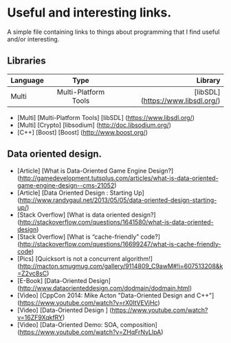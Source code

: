 Useful and interesting links.
=============================

A simple file containing links to things about programming that I find useful and/or interesting.


Libraries
---------

| Language | Type                 | Library                               |
|----------|:--------------------:|--------------------------------------:|
| Multi    | Multi-Platform Tools | [libSDL]    (https://www.libsdl.org/)

-   [Multi] [Multi-Platform Tools] [libSDL]    (https://www.libsdl.org/)
-   [Multi] [Crypto]               [libsodium] (http://doc.libsodium.org/)
-   [C++]   [Boost]                [Boost]     (http://www.boost.org/)

Data oriented design.
---------------------

-   [Article]        [What is Data-Oriented Game Engine Design?]              (http://gamedevelopment.tutsplus.com/articles/what-is-data-oriented-game-engine-design--cms-21052)
-   [Article]        [Data Oriented Design : Starting Up]                     (http://www.randygaul.net/2013/05/05/data-oriented-design-starting-up/)
-   [Stack Overflow] [What is data oriented design?]                          (http://stackoverflow.com/questions/1641580/what-is-data-oriented-design)
-   [Stack Overflow] [What is “cache-friendly” code?]                         (http://stackoverflow.com/questions/16699247/what-is-cache-friendly-code)
-   [Pics]           [Quicksort is not a concurrent algorithm!]               (http://macton.smugmug.com/gallery/9114809_C9awM#!i=607513208&k=Z2vc8sC)
-   [E-Book]         [Data-Oriented Design]                                   (http://www.dataorienteddesign.com/dodmain/dodmain.html)
-   [Video]          [CppCon 2014: Mike Acton "Data-Oriented Design and C++"] (https://www.youtube.com/watch?v=rX0ItVEVjHc)
-   [Video]          [Data-Oriented Design ]                                  (https://www.youtube.com/watch?v=16ZF9XqkfRY)
-   [Video]          [Data-Oriented Demo: SOA, composition]                   (https://www.youtube.com/watch?v=ZHqFrNyLlpA)

